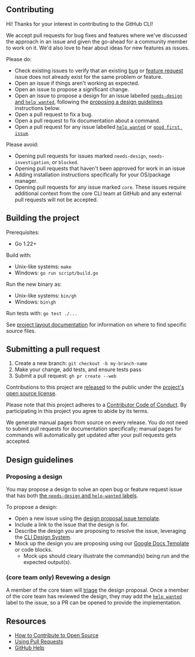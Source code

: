 ## Contributing

Hi! Thanks for your interest in contributing to the GitHub CLI!

We accept pull requests for bug fixes and features where we've discussed the approach in an issue and given the go-ahead for a community member to work on it. We'd also love to hear about ideas for new features as issues.

Please do:

* Check existing issues to verify that an existing [bug][bug issues] or [feature request][feature request issues] issue does not already exist for the same problem or feature.
* Open an issue if things aren't working as expected.
* Open an issue to propose a significant change.
* Open an issue to propose a design for an issue labelled [`needs-design` and `help wanted`][needs design and help wanted], following the [proposing a design guidelines](#proposing-a-design) instructions below.
* Open a pull request to fix a bug.
* Open a pull request to fix documentation about a command.
* Open a pull request for any issue labelled [`help wanted`][hw] or [`good first issue`][gfi].

Please avoid:

* Opening pull requests for issues marked `needs-design`, `needs-investigation`, or `blocked`.
* Opening pull requests that haven't been approved for work in an issue
* Adding installation instructions specifically for your OS/package manager.
* Opening pull requests for any issue marked `core`. These issues require additional context from
  the core CLI team at GitHub and any external pull requests will not be accepted.

## Building the project

Prerequisites:
- Go 1.22+

Build with:
* Unix-like systems: `make`
* Windows: `go run script/build.go`

Run the new binary as:
* Unix-like systems: `bin/gh`
* Windows: `bin\gh`

Run tests with: `go test ./...`

See [project layout documentation](../docs/project-layout.md) for information on where to find specific source files.

## Submitting a pull request

1. Create a new branch: `git checkout -b my-branch-name`
1. Make your change, add tests, and ensure tests pass
1. Submit a pull request: `gh pr create --web`

Contributions to this project are [released][legal] to the public under the [project's open source license][license].

Please note that this project adheres to a [Contributor Code of Conduct][code-of-conduct]. By participating in this project you agree to abide by its terms.

We generate manual pages from source on every release. You do not need to submit pull requests for documentation specifically; manual pages for commands will automatically get updated after your pull requests gets accepted.

## Design guidelines

### Proposing a design

You may propose a design to solve an open bug or feature request issue that has both [the `needs-design` and `help-wanted` labels][needs design and help wanted].

To propose a design:

- Open a new issue using the [design proposal issue template](./ISSUE_TEMPLATE/submit-a-design-proposal.md).
- Include a link to the issue that the design is for.
- Describe the design you are proposing to resolve the issue, leveraging the [CLI Design System][].
- Mock up the design you are proposing using our [Google Docs Template][] or code blocks.
  - Mock ups should cleary illustrate the command(s) being run and the expected output(s).

### (core team only) Revewing a design

A member of the core team will [triage](../docs/triage.md) the design proposal. Once a member of the core team has reviewed the design, they may add the [`help wanted`][hw] label to the issue, so a PR can be opened to provide the implementation.

## Resources

- [How to Contribute to Open Source][]
- [Using Pull Requests][]
- [GitHub Help][]


[bug issues]: https://github.com/cli/cli/issues?q=is%3Aopen+is%3Aissue+label%3Abug
[needs design and help wanted]: https://github.com/cli/cli/issues?q=state%3Aclosed%20is%3Aissue%20label%3Aneeds-design%20label%3A%22help%20wanted%22
[feature request issues]: https://github.com/cli/cli/issues?q=is%3Aopen+is%3Aissue+label%3Aenhancement
[hw]: https://github.com/cli/cli/labels/help%20wanted
[gfi]: https://github.com/cli/cli/labels/good%20first%20issue
[legal]: https://docs.github.com/en/free-pro-team@latest/github/site-policy/github-terms-of-service#6-contributions-under-repository-license
[license]: ../LICENSE
[code-of-conduct]: ./CODE-OF-CONDUCT.md
[How to Contribute to Open Source]: https://opensource.guide/how-to-contribute/
[Using Pull Requests]: https://docs.github.com/en/free-pro-team@latest/github/collaborating-with-issues-and-pull-requests/about-pull-requests
[GitHub Help]: https://docs.github.com/
[CLI Design System]: https://primer.style/cli/
[Google Docs Template]: https://docs.google.com/document/d/1JIRErIUuJ6fTgabiFYfCH3x91pyHuytbfa0QLnTfXKM/edit#heading=h.or54sa47ylpg
